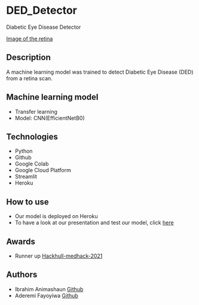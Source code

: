 # DED_Detector
Diabetic Eye Disease Detector

[Image of the retina](https://www.verywellhealth.com/thmb/0CUTXmj76oB4ZRAQvim1-FSBPfE=/700x0/filters:no_upscale():max_bytes(150000):strip_icc():format(webp)/GettyImages-308783-003-e6958f3f1e50487c93b25596348056cd.jpg)

## Description
A machine learning model was trained to detect Diabetic Eye Disease (DED) from a retina scan.

## Machine learning model
- Transfer learning
- Model: CNN(EfficientNetB0)

## Technologies
- Python
- Github
- Google Colab
- Google Cloud Platform
- Streamlit
- Heroku

## How to use
- Our model is deployed on Heroku 
- To have a look at our presentation and test our model, click [here](https://ded-detector.herokuapp.com)

## Awards
- Runner up [Hackhull-medhack-2021](https://devpost.com/software/red-detector)

## Authors
- Ibrahim Animashaun [Github](https://github.com/iaanimashaun)
- Aderemi Fayoyiwa [Github](https://github.com/AderemiF)

